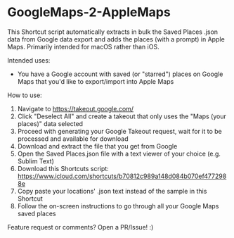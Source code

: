 # GoogleMaps-2-AppleMaps
This Shortcut script automatically extracts in bulk the Saved Places .json data from Google data export and adds the places (with a prompt) in Apple Maps. Primarily intended for macOS rather than iOS.

Intended uses:
- You have a Google account with saved (or "starred") places on Google Maps that you'd like to export/import into Apple Maps

How to use:
1. Navigate to https://takeout.google.com/
2. Click "Deselect All" and create a takeout that only uses the "Maps (your places)" data selected
3. Proceed with generating your Google Takeout request, wait for it to be processed and available for download
4. Download and extract the file that you get from Google
5. Open the Saved Places.json file with a text viewer of your choice (e.g. Sublim Text) 
6. Download this Shortcuts script: https://www.icloud.com/shortcuts/b70812c989a148d084b070ef4772988e
7. Copy paste your locations' .json text instead of the sample in this Shortcut
8. Follow the on-screen instructions to go through all your Google Maps saved places

Feature request or comments? Open a PR/Issue! :) 

